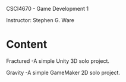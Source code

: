 CSCI4670 - Game Development 1

Instructor: Stephen G. Ware

# Content

Fractured
-A simple Unity 3D solo project.

Gravity
-A simple GameMaker 2D solo project.
